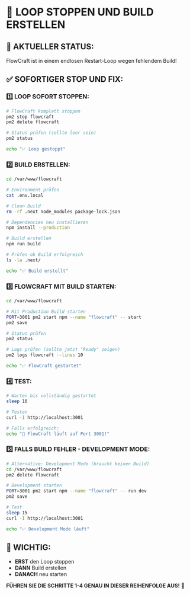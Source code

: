 # 🛑 LOOP STOPPEN UND BUILD ERSTELLEN

## 🚨 AKTUELLER STATUS:
FlowCraft ist in einem endlosen Restart-Loop wegen fehlendem Build!

## ✅ SOFORTIGER STOP UND FIX:

### **1️⃣ LOOP SOFORT STOPPEN:**
```bash
# FlowCraft komplett stoppen
pm2 stop flowcraft
pm2 delete flowcraft

# Status prüfen (sollte leer sein)
pm2 status

echo "✅ Loop gestoppt"
```

### **2️⃣ BUILD ERSTELLEN:**
```bash
cd /var/www/flowcraft

# Environment prüfen
cat .env.local

# Clean Build
rm -rf .next node_modules package-lock.json

# Dependencies neu installieren
npm install --production

# Build erstellen
npm run build

# Prüfen ob Build erfolgreich
ls -la .next/

echo "✅ Build erstellt"
```

### **3️⃣ FLOWCRAFT MIT BUILD STARTEN:**
```bash
cd /var/www/flowcraft

# Mit Production Build starten
PORT=3001 pm2 start npm --name "flowcraft" -- start
pm2 save

# Status prüfen
pm2 status

# Logs prüfen (sollte jetzt "Ready" zeigen)
pm2 logs flowcraft --lines 10

echo "✅ FlowCraft gestartet"
```

### **4️⃣ TEST:**
```bash
# Warten bis vollständig gestartet
sleep 10

# Testen
curl -I http://localhost:3001

# Falls erfolgreich:
echo "🎉 FlowCraft läuft auf Port 3001!"
```

### **5️⃣ FALLS BUILD FEHLER - DEVELOPMENT MODE:**
```bash
# Alternative: Development Mode (braucht keinen Build)
cd /var/www/flowcraft
pm2 delete flowcraft

# Development starten
PORT=3001 pm2 start npm --name "flowcraft" -- run dev
pm2 save

# Test
sleep 15
curl -I http://localhost:3001

echo "✅ Development Mode läuft"
```

## 🎯 **WICHTIG:**
- **ERST** den Loop stoppen
- **DANN** Build erstellen  
- **DANACH** neu starten

**FÜHREN SIE DIE SCHRITTE 1-4 GENAU IN DIESER REIHENFOLGE AUS!** 🔧

